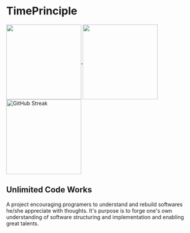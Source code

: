 # TimePrinciple

<a href="https://github.com/TimePrinciple">
  <img height=200 align="center" src="https://github-readme-stats.vercel.app/api?username=TimePrinciple&show_icons=true&theme=transparent&hide=stars,prs&show=reviews,prs_merged&custom_title=TimePrinciple&rank_icon=github&card_width=495" />
</a>
<a href="https://github.com/TimePrinciple">
  <img height=200 align="center" src="https://github-readme-stats.vercel.app/api/top-langs/?username=TimePrinciple&layout=compact&theme=transparent&langs_count=8&card_width=320" />
</a>

<a href="https://github.com/TimePrinciple">
  <img height=200 align="center" src="https://streak-stats.demolab.com?user=TimePrinciple&theme=transparent&exclude_days=Sun%2CSat&card_width=495" alt="GitHub Streak" />
</a>

## Unlimited Code Works

A project encouraging programers to understand and rebuild softwares he/she appreciate with thoughts. It's purpose is to forge one's own understanding of software structuring and implementation and enabling great talents.
